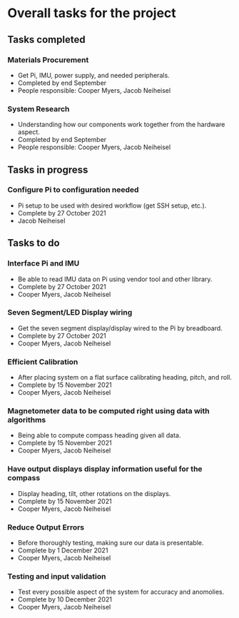 # Overall tasks for the project
## Tasks completed
### Materials Procurement
* Get Pi, IMU, power supply, and needed peripherals.
* Completed by end September
* People responsible: Cooper Myers, Jacob Neiheisel
### System Research
* Understanding how our components work together from the hardware aspect.
* Completed by end September
* People responsible: Cooper Myers, Jacob Neiheisel
## Tasks in progress
### Configure Pi to configuration needed
* Pi setup to be used with desired workflow (get SSH setup, etc.).
* Complete by 27 October 2021
* Jacob Neiheisel 
## Tasks to do
### Interface Pi and IMU
* Be able to read IMU data on Pi using vendor tool and other library.
* Complete by 27 October 2021
* Cooper Myers, Jacob Neiheisel
### Seven Segment/LED Display wiring
* Get the seven segment display/display wired to the Pi by breadboard.
* Complete by 27 October 2021
* Cooper Myers, Jacob Neiheisel
### Efficient Calibration
* After placing system on a flat surface calibrating heading, pitch, and roll.
* Complete by 15 November 2021
* Cooper Myers, Jacob Neiheisel
### Magnetometer data to be computed right using data with algorithms
* Being able to compute compass heading given all data.
* Complete by 15 November 2021
* Cooper Myers, Jacob Neiheisel
### Have output displays display information useful for the compass
* Display heading, tilt, other rotations on the displays.
* Complete by 15 November 2021
* Cooper Myers, Jacob Neiheisel
### Reduce Output Errors
* Before thoroughly testing, making sure our data is presentable.
* Complete by 1 December 2021
* Cooper Myers, Jacob Neiheisel
### Testing and input validation
* Test every possible aspect of the system for accuracy and anomolies.
* Complete by 10 December 2021
* Cooper Myers, Jacob Neiheisel

